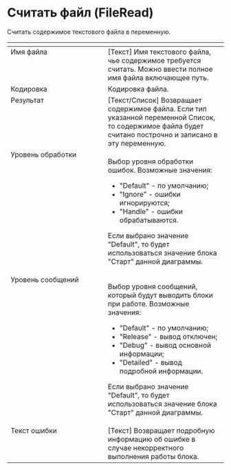 # Считать файл (FileRead)

Считать содержимое текстового файла в переменную.

<table data-header-hidden><thead><tr><th width="247" valign="top"></th><th width="291" valign="top"></th></tr></thead><tbody><tr><td valign="top">Имя файла</td><td valign="top">[Текст] Имя текстового файла, чье содержимое требуется считать. Можно ввести полное имя файла включающее путь.</td></tr><tr><td valign="top">Кодировка</td><td valign="top">Кодировка файла.</td></tr><tr><td valign="top">Результат</td><td valign="top">[Текст/Список] Возвращает содержимое файла. Если тип указанной переменной Список, то содержимое файла будет считано построчно и записано в эту переменную.</td></tr><tr><td valign="top">Уровень обработки</td><td valign="top"><p>Выбор уровня обработки ошибок. Возможные значения: </p><ul><li>"Default" - по умолчанию; </li><li>"Ignore" - ошибки игнорируются; </li><li>"Handle" - ошибки обрабатываются. </li></ul><p>Если выбрано значение "Default", то будет использоваться значение блока "Старт" данной диаграммы.</p></td></tr><tr><td valign="top">Уровень сообщений</td><td valign="top"><p>Выбор уровня сообщений, который будут выводить блоки при работе. Возможные значения: </p><ul><li>"Default" - по умолчанию; </li><li>"Release" - вывод отключен; </li><li>"Debug" - вывод основной информации; </li><li>"Detailed" - вывод подробной информации. </li></ul><p>Если выбрано значение "Default", то будет использоваться значение блока "Старт" данной диаграммы.</p></td></tr><tr><td valign="top">Текст ошибки</td><td valign="top">[Текст] Возвращает подробную информацию об ошибке в случае некорректного выполнения работы блока.</td></tr></tbody></table>
